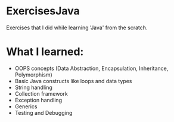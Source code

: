 # ExercisesJava
Exercises that I did while learning 'Java' from the scratch.

# What I learned:
* OOPS concepts (Data Abstraction, Encapsulation, Inheritance, Polymorphism)
* Basic Java constructs like loops and data types
* String handling
* Collection framework
* Exception handling
* Generics
* Testing and Debugging

